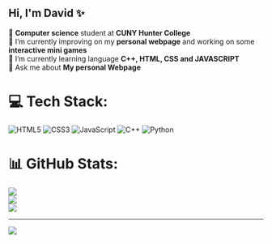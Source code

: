 ## Hi, I'm David ✨

🧠 **Computer science** student at **CUNY Hunter College** <br/>
🔭 I’m currently improving on my **personal webpage** and working on some **interactive mini games** <br/>
🌱 I’m currently learning language **C++, HTML, CSS and JAVASCRIPT** <br/>
💬 Ask me about **My personal Webpage** <br/>

# 💻 Tech Stack:
![HTML5](https://img.shields.io/badge/html5-%23E34F26.svg?style=for-the-badge&logo=html5&logoColor=white) ![CSS3](https://img.shields.io/badge/css3-%231572B6.svg?style=for-the-badge&logo=css3&logoColor=white) ![JavaScript](https://img.shields.io/badge/javascript-%23323330.svg?style=for-the-badge&logo=javascript&logoColor=%23F7DF1E) ![C++](https://img.shields.io/badge/c++-%2300599C.svg?style=for-the-badge&logo=c%2B%2B&logoColor=white) ![Python](https://img.shields.io/badge/python-3670A0?style=for-the-badge&logo=python&logoColor=ffdd54)
# 📊 GitHub Stats:
![](https://github-readme-stats.vercel.app/api?username=davidyili230&theme=dark&hide_border=false&include_all_commits=true&count_private=false)<br/>
![](https://nirzak-streak-stats.vercel.app/?user=davidyili230&theme=dark&hide_border=false)<br/>
![](https://github-readme-stats.vercel.app/api/top-langs/?username=davidyili230&theme=dark&hide_border=false&include_all_commits=true&count_private=false&layout=compact)

---
[![](https://visitcount.itsvg.in/api?id=davidyili230&icon=0&color=0)](https://visitcount.itsvg.in)

<!-- Proudly created with GPRM ( https://gprm.itsvg.in ) -->

